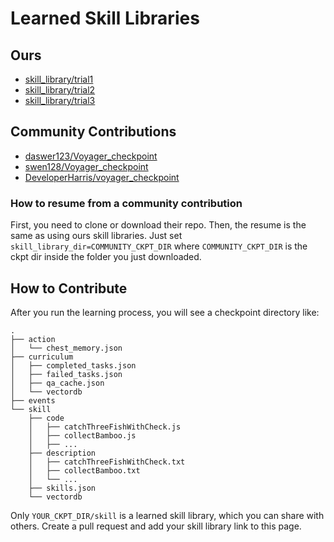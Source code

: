 # Learned Skill Libraries

## Ours

* [skill_library/trial1](trial1)
* [skill_library/trial2](trial2)
* [skill_library/trial3](trial3)

## Community Contributions

* [daswer123/Voyager_checkpoint](https://github.com/daswer123/Voyager_checkpoint)
* [swen128/Voyager_checkpoint](https://github.com/swen128/Voyager_checkpoint)
* [DeveloperHarris/voyager_checkpoint](https://github.com/DeveloperHarris/voyager_checkpoint)

### How to resume from a community contribution
First, you need to clone or download their repo. Then, the resume is the same as using ours skill libraries. Just set `skill_library_dir=COMMUNITY_CKPT_DIR` where `COMMUNITY_CKPT_DIR` is the ckpt dir inside the folder you just downloaded.

## How to Contribute

After you run the learning process, you will see a checkpoint directory like:
```
.
├── action
│   └── chest_memory.json
├── curriculum
│   ├── completed_tasks.json
│   ├── failed_tasks.json
│   ├── qa_cache.json
│   └── vectordb
├── events
└── skill
    ├── code
    │   ├── catchThreeFishWithCheck.js
    │   ├── collectBamboo.js
    │   ├── ...
    ├── description
    │   ├── catchThreeFishWithCheck.txt
    │   ├── collectBamboo.txt
    │   └── ...
    ├── skills.json
    └── vectordb
```

Only `YOUR_CKPT_DIR/skill` is a learned skill library, which you can share with others. Create a pull request and add your skill library link to this page.
